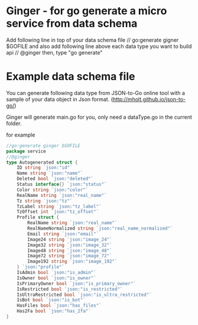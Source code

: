# Ginger - for go generate a micro service from data schema
Add following line in top of your data schema file 
// go:generate gigner $GOFILE
and also add following line above each data type you want to build api
// @ginger
then, type "go generate"

# Example data schema file
You can generate following data type from JSON-to-Go online tool with a sample of your data object in Json format.  (http://mholt.github.io/json-to-go/)

Ginger will generate main.go for you, only need a dataType.go in the current folder. 

for example
```go
//go:generate ginger $GOFILE
package service
//@ginger
type Autogenerated struct {
	ID string `json:"id"`
	Name string `json:"name"`
	Deleted bool `json:"deleted"`
	Status interface{} `json:"status"`
	Color string `json:"color"`
	RealName string `json:"real_name"`
	Tz string `json:"tz"`
	TzLabel string `json:"tz_label"`
	TzOffset int `json:"tz_offset"`
	Profile struct {
		RealName string `json:"real_name"`
		RealNameNormalized string `json:"real_name_normalized"`
		Email string `json:"email"`
		Image24 string `json:"image_24"`
		Image32 string `json:"image_32"`
		Image48 string `json:"image_48"`
		Image72 string `json:"image_72"`
		Image192 string `json:"image_192"`
	} `json:"profile"`
	IsAdmin bool `json:"is_admin"`
	IsOwner bool `json:"is_owner"`
	IsPrimaryOwner bool `json:"is_primary_owner"`
	IsRestricted bool `json:"is_restricted"`
	IsUltraRestricted bool `json:"is_ultra_restricted"`
	IsBot bool `json:"is_bot"`
	HasFiles bool `json:"has_files"`
	Has2Fa bool `json:"has_2fa"`
}
```


